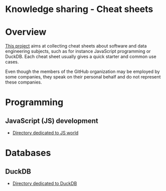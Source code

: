 Knowledge sharing - Cheat sheets
================================

# Overview
[This project](https://github.com/data-engineering-helpers/ks-cheat-sheets)
aims at collecting cheat sheets about software and data engineering subjects,
such as for instance JavaScript programming or DuckDB.
Each cheat sheet usually gives a quick starter and common use cases.

Even though the members of the GitHub organization may be employed by
some companies, they speak on their personal behalf and do not represent
these companies.

# Programming

## JavaScript (JS) development
* [Directory dedicated to JS world](programming/js-world/)

# Databases

## DuckDB
* [Directory dedicated to DuckDB](db/duckdb/)

